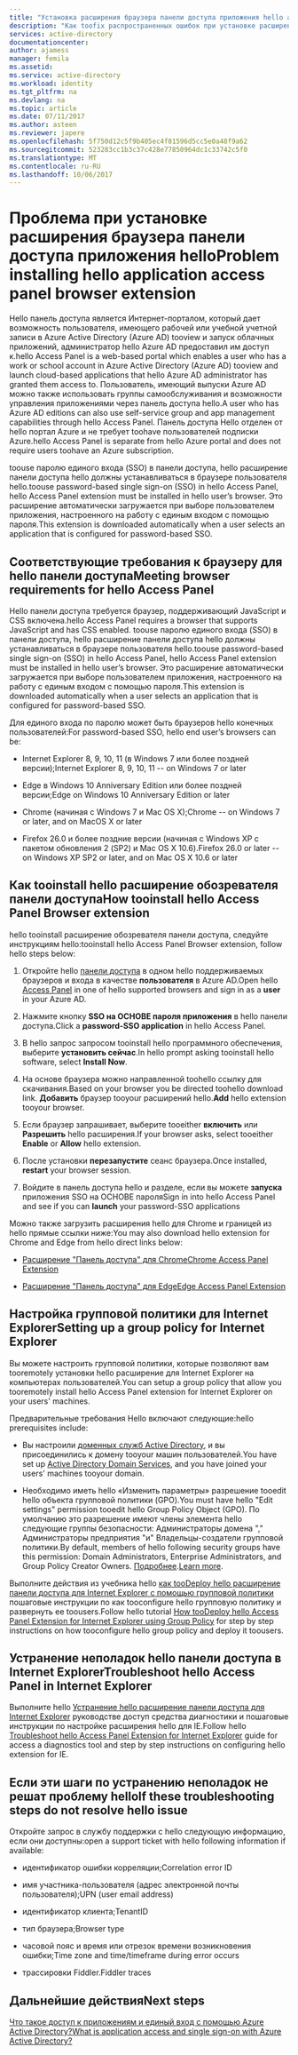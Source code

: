 ```yaml
---
title: "Установка расширения браузера панели доступа приложения hello aaaProblem | Документы Microsoft"
description: "Как toofix распространенных ошибок при установке расширения браузера панели доступа hello"
services: active-directory
documentationcenter: 
author: ajamess
manager: femila
ms.assetid: 
ms.service: active-directory
ms.workload: identity
ms.tgt_pltfrm: na
ms.devlang: na
ms.topic: article
ms.date: 07/11/2017
ms.author: asteen
ms.reviewer: japere
ms.openlocfilehash: 5f750d12c5f9b405ec4f81596d5cc5e0a48f9a62
ms.sourcegitcommit: 523283cc1b3c37c428e77850964dc1c33742c5f0
ms.translationtype: MT
ms.contentlocale: ru-RU
ms.lasthandoff: 10/06/2017
---
```

# <a name="problem-installing-hello-application-access-panel-browser-extension"></a><span data-ttu-id="7c0fb-103">Проблема при установке расширения браузера панели доступа приложения hello</span><span class="sxs-lookup"><span data-stu-id="7c0fb-103">Problem installing hello application access panel browser extension</span></span>

<span data-ttu-id="7c0fb-104">Hello панель доступа является Интернет-порталом, который дает возможность пользователя, имеющего рабочей или учебной учетной записи в Azure Active Directory (Azure AD) tooview и запуск облачных приложений, администратор hello Azure AD предоставил им доступ к.</span><span class="sxs-lookup"><span data-stu-id="7c0fb-104">hello Access Panel is a web-based portal which enables a user who has a work or school account in Azure Active Directory (Azure AD) tooview and launch cloud-based applications that hello Azure AD administrator has granted them access to.</span></span> <span data-ttu-id="7c0fb-105">Пользователь, имеющий выпуски Azure AD можно также использовать группы самообслуживания и возможности управления приложениями через панель доступа hello.</span><span class="sxs-lookup"><span data-stu-id="7c0fb-105">A user who has Azure AD editions can also use self-service group and app management capabilities through hello Access Panel.</span></span> <span data-ttu-id="7c0fb-106">Панель доступа Hello отделен от hello портал Azure и не требует toohave пользователей подписки Azure.</span><span class="sxs-lookup"><span data-stu-id="7c0fb-106">hello Access Panel is separate from hello Azure portal and does not require users toohave an Azure subscription.</span></span>

<span data-ttu-id="7c0fb-107">toouse паролю единого входа (SSO) в панели доступа, hello расширение панели доступа hello должны устанавливаться в браузере пользователя hello.</span><span class="sxs-lookup"><span data-stu-id="7c0fb-107">toouse password-based single sign-on (SSO) in hello Access Panel, hello Access Panel extension must be installed in hello user’s browser.</span></span> <span data-ttu-id="7c0fb-108">Это расширение автоматически загружается при выборе пользователем приложения, настроенного на работу с единым входом с помощью пароля.</span><span class="sxs-lookup"><span data-stu-id="7c0fb-108">This extension is downloaded automatically when a user selects an application that is configured for password-based SSO.</span></span>

## <a name="meeting-browser-requirements-for-hello-access-panel"></a><span data-ttu-id="7c0fb-109">Соответствующие требования к браузеру для hello панели доступа</span><span class="sxs-lookup"><span data-stu-id="7c0fb-109">Meeting browser requirements for hello Access Panel</span></span>

<span data-ttu-id="7c0fb-110">Hello панели доступа требуется браузер, поддерживающий JavaScript и CSS включена.</span><span class="sxs-lookup"><span data-stu-id="7c0fb-110">hello Access Panel requires a browser that supports JavaScript and has CSS enabled.</span></span> <span data-ttu-id="7c0fb-111">toouse паролю единого входа (SSO) в панели доступа, hello расширение панели доступа hello должны устанавливаться в браузере пользователя hello.</span><span class="sxs-lookup"><span data-stu-id="7c0fb-111">toouse password-based single sign-on (SSO) in hello Access Panel, hello Access Panel extension must be installed in hello user’s browser.</span></span> <span data-ttu-id="7c0fb-112">Это расширение автоматически загружается при выборе пользователем приложения, настроенного на работу с единым входом с помощью пароля.</span><span class="sxs-lookup"><span data-stu-id="7c0fb-112">This extension is downloaded automatically when a user selects an application that is configured for password-based SSO.</span></span>

<span data-ttu-id="7c0fb-113">Для единого входа по паролю может быть браузеров hello конечных пользователей:</span><span class="sxs-lookup"><span data-stu-id="7c0fb-113">For password-based SSO, hello end user’s browsers can be:</span></span>

-   <span data-ttu-id="7c0fb-114">Internet Explorer 8, 9, 10, 11 (в Windows 7 или более поздней версии);</span><span class="sxs-lookup"><span data-stu-id="7c0fb-114">Internet Explorer 8, 9, 10, 11 -- on Windows 7 or later</span></span>

-   <span data-ttu-id="7c0fb-115">Edge в Windows 10 Anniversary Edition или более поздней версии;</span><span class="sxs-lookup"><span data-stu-id="7c0fb-115">Edge on Windows 10 Anniversary Edition or later</span></span> 

-   <span data-ttu-id="7c0fb-116">Chrome (начиная с Windows 7 и Mac OS X);</span><span class="sxs-lookup"><span data-stu-id="7c0fb-116">Chrome -- on Windows 7 or later, and on MacOS X or later</span></span>

-   <span data-ttu-id="7c0fb-117">Firefox 26.0 и более поздние версии (начиная с Windows XP с пакетом обновления 2 (SP2) и Mac OS X 10.6).</span><span class="sxs-lookup"><span data-stu-id="7c0fb-117">Firefox 26.0 or later -- on Windows XP SP2 or later, and on Mac OS X 10.6 or later</span></span>

## <a name="how-tooinstall-hello-access-panel-browser-extension"></a><span data-ttu-id="7c0fb-118">Как tooinstall hello расширение обозревателя панели доступа</span><span class="sxs-lookup"><span data-stu-id="7c0fb-118">How tooinstall hello Access Panel Browser extension</span></span>

<span data-ttu-id="7c0fb-119">hello tooinstall расширение обозревателя панели доступа, следуйте инструкциям hello:</span><span class="sxs-lookup"><span data-stu-id="7c0fb-119">tooinstall hello Access Panel Browser extension, follow hello steps below:</span></span>

1.  <span data-ttu-id="7c0fb-120">Откройте hello [панели доступа](https://myapps.microsoft.com) в одном hello поддерживаемых браузеров и входа в качестве **пользователя** в Azure AD.</span><span class="sxs-lookup"><span data-stu-id="7c0fb-120">Open hello [Access Panel](https://myapps.microsoft.com) in one of hello supported browsers and sign in as a **user** in your Azure AD.</span></span>

2.  <span data-ttu-id="7c0fb-121">Нажмите кнопку **SSO на ОСНОВЕ пароля приложения** в hello панели доступа.</span><span class="sxs-lookup"><span data-stu-id="7c0fb-121">Click a **password-SSO application** in hello Access Panel.</span></span>

3.  <span data-ttu-id="7c0fb-122">В hello запрос запросом tooinstall hello программного обеспечения, выберите **установить сейчас**.</span><span class="sxs-lookup"><span data-stu-id="7c0fb-122">In hello prompt asking tooinstall hello software, select **Install Now**.</span></span>

4.  <span data-ttu-id="7c0fb-123">На основе браузера можно направленной toohello ссылку для скачивания.</span><span class="sxs-lookup"><span data-stu-id="7c0fb-123">Based on your browser you be directed toohello download link.</span></span> <span data-ttu-id="7c0fb-124">**Добавить** браузер tooyour расширений hello.</span><span class="sxs-lookup"><span data-stu-id="7c0fb-124">**Add** hello extension tooyour browser.</span></span>

5.  <span data-ttu-id="7c0fb-125">Если браузер запрашивает, выберите tooeither **включить** или **Разрешить** hello расширения.</span><span class="sxs-lookup"><span data-stu-id="7c0fb-125">If your browser asks, select tooeither **Enable** or **Allow** hello extension.</span></span>

6.  <span data-ttu-id="7c0fb-126">После установки **перезапустите** сеанс браузера.</span><span class="sxs-lookup"><span data-stu-id="7c0fb-126">Once installed, **restart** your browser session.</span></span>

7.  <span data-ttu-id="7c0fb-127">Войдите в панель доступа hello и разделе, если вы можете **запуска** приложения SSO на ОСНОВЕ пароля</span><span class="sxs-lookup"><span data-stu-id="7c0fb-127">Sign in into hello Access Panel and see if you can **launch** your password-SSO applications</span></span>

<span data-ttu-id="7c0fb-128">Можно также загрузить расширения hello для Chrome и границей из hello прямые ссылки ниже:</span><span class="sxs-lookup"><span data-stu-id="7c0fb-128">You may also download hello extension for Chrome and Edge from hello direct links below:</span></span>

-   [<span data-ttu-id="7c0fb-129">Расширение "Панель доступа" для Chrome</span><span class="sxs-lookup"><span data-stu-id="7c0fb-129">Chrome Access Panel Extension</span></span>](https://chrome.google.com/webstore/detail/access-panel-extension/ggjhpefgjjfobnfoldnjipclpcfbgbhl)

-   [<span data-ttu-id="7c0fb-130">Расширение "Панель доступа" для Edge</span><span class="sxs-lookup"><span data-stu-id="7c0fb-130">Edge Access Panel Extension</span></span>](https://www.microsoft.com/store/apps/9pc9sckkzk84) 

## <a name="setting-up-a-group-policy-for-internet-explorer"></a><span data-ttu-id="7c0fb-131">Настройка групповой политики для Internet Explorer</span><span class="sxs-lookup"><span data-stu-id="7c0fb-131">Setting up a group policy for Internet Explorer</span></span>

<span data-ttu-id="7c0fb-132">Вы можете настроить групповой политики, которые позволяют вам tooremotely установки hello расширение для Internet Explorer на компьютерах пользователей.</span><span class="sxs-lookup"><span data-stu-id="7c0fb-132">You can setup a group policy that allow you tooremotely install hello Access Panel extension for Internet Explorer on your users' machines.</span></span>

<span data-ttu-id="7c0fb-133">Предварительные требования Hello включают следующие:</span><span class="sxs-lookup"><span data-stu-id="7c0fb-133">hello prerequisites include:</span></span>

-   <span data-ttu-id="7c0fb-134">Вы настроили [доменных служб Active Directory](https://msdn.microsoft.com/library/aa362244%28v=vs.85%29.aspx), и вы присоединились к домену tooyour машин пользователей.</span><span class="sxs-lookup"><span data-stu-id="7c0fb-134">You have set up [Active Directory Domain Services](https://msdn.microsoft.com/library/aa362244%28v=vs.85%29.aspx), and you have joined your users' machines tooyour domain.</span></span>

-   <span data-ttu-id="7c0fb-135">Необходимо иметь hello «Изменить параметры» разрешение tooedit hello объекта групповой политики (GPO).</span><span class="sxs-lookup"><span data-stu-id="7c0fb-135">You must have hello "Edit settings" permission tooedit hello Group Policy Object (GPO).</span></span> <span data-ttu-id="7c0fb-136">По умолчанию это разрешение имеют члены элемента hello следующие группы безопасности: Администраторы домена "," Администраторы предприятия "и" Владельцы-создатели групповой политики.</span><span class="sxs-lookup"><span data-stu-id="7c0fb-136">By default, members of hello following security groups have this permission: Domain Administrators, Enterprise Administrators, and Group Policy Creator Owners.</span></span> <span data-ttu-id="7c0fb-137">[Подробнее](https://technet.microsoft.com/library/cc781991%28v=ws.10%29.aspx).</span><span class="sxs-lookup"><span data-stu-id="7c0fb-137">[Learn more](https://technet.microsoft.com/library/cc781991%28v=ws.10%29.aspx).</span></span>

<span data-ttu-id="7c0fb-138">Выполните действия из учебника hello [как tooDeploy hello расширение панели доступа для Internet Explorer с помощью групповой политики](active-directory-saas-ie-group-policy.md) пошаговые инструкции по как tooconfigure hello групповую политику и развернуть ее toousers.</span><span class="sxs-lookup"><span data-stu-id="7c0fb-138">Follow hello tutorial [How tooDeploy hello Access Panel Extension for Internet Explorer using Group Policy](active-directory-saas-ie-group-policy.md) for step by step instructions on how tooconfigure hello group policy and deploy it toousers.</span></span>

## <a name="troubleshoot-hello-access-panel-in-internet-explorer"></a><span data-ttu-id="7c0fb-139">Устранение неполадок hello панели доступа в Internet Explorer</span><span class="sxs-lookup"><span data-stu-id="7c0fb-139">Troubleshoot hello Access Panel in Internet Explorer</span></span>

<span data-ttu-id="7c0fb-140">Выполните hello [Устранение hello расширение панели доступа для Internet Explorer](active-directory-saas-ie-troubleshooting.md) руководстве доступ средства диагностики и пошаговые инструкции по настройке расширения hello для IE.</span><span class="sxs-lookup"><span data-stu-id="7c0fb-140">Follow hello [Troubleshoot hello Access Panel Extension for Internet Explorer](active-directory-saas-ie-troubleshooting.md) guide for access a diagnostics tool and step by step instructions on configuring hello extension for IE.</span></span>

## <a name="if-these-troubleshooting-steps-do-not-resolve-hello-issue"></a><span data-ttu-id="7c0fb-141">Если эти шаги по устранению неполадок не решат проблему hello</span><span class="sxs-lookup"><span data-stu-id="7c0fb-141">If these troubleshooting steps do not resolve hello issue</span></span>

<span data-ttu-id="7c0fb-142">Откройте запрос в службу поддержки с hello следующую информацию, если они доступны:</span><span class="sxs-lookup"><span data-stu-id="7c0fb-142">open a support ticket with hello following information if available:</span></span>

-   <span data-ttu-id="7c0fb-143">идентификатор ошибки корреляции;</span><span class="sxs-lookup"><span data-stu-id="7c0fb-143">Correlation error ID</span></span>

-   <span data-ttu-id="7c0fb-144">имя участника-пользователя (адрес электронной почты пользователя);</span><span class="sxs-lookup"><span data-stu-id="7c0fb-144">UPN (user email address)</span></span>

-   <span data-ttu-id="7c0fb-145">идентификатор клиента;</span><span class="sxs-lookup"><span data-stu-id="7c0fb-145">TenantID</span></span>

-   <span data-ttu-id="7c0fb-146">тип браузера;</span><span class="sxs-lookup"><span data-stu-id="7c0fb-146">Browser type</span></span>

-   <span data-ttu-id="7c0fb-147">часовой пояс и время или отрезок времени возникновения ошибки;</span><span class="sxs-lookup"><span data-stu-id="7c0fb-147">Time zone and time/timeframe during error occurs</span></span>

-   <span data-ttu-id="7c0fb-148">трассировки Fiddler.</span><span class="sxs-lookup"><span data-stu-id="7c0fb-148">Fiddler traces</span></span>

## <a name="next-steps"></a><span data-ttu-id="7c0fb-149">Дальнейшие действия</span><span class="sxs-lookup"><span data-stu-id="7c0fb-149">Next steps</span></span>
[<span data-ttu-id="7c0fb-150">Что такое доступ к приложениям и единый вход с помощью Azure Active Directory?</span><span class="sxs-lookup"><span data-stu-id="7c0fb-150">What is application access and single sign-on with Azure Active Directory?</span></span>](active-directory-appssoaccess-whatis.md)
